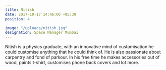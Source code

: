 ```yaml
---
title: Nitish
date: 2017-10-17 14:46:00 +05:30
position: 4

image: "/uploads/nitish.jpg"
designation: Space Manager Mumbai
---
```


Nitish is a physics graduate, with an innovative mind of customisation he could customise anything that he could think of. He is also passionate about carpentry and fond of parkour. In his free time he makes accessories out of wood, paints t-shirt, customises phone back covers and lot more.
